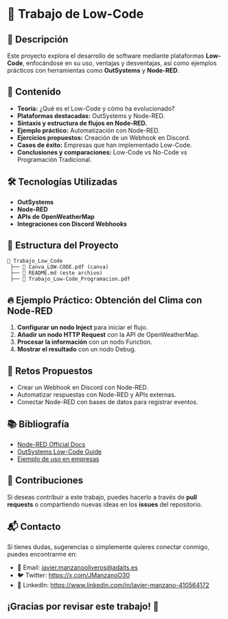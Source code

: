 # 🚀 Trabajo de Low-Code

## 📌 Descripción
Este proyecto explora el desarrollo de software mediante plataformas **Low-Code**, enfocándose en su uso, ventajas y desventajas, así como ejemplos prácticos con herramientas como **OutSystems** y **Node-RED**.

## 📖 Contenido
- **Teoría:** ¿Qué es el Low-Code y cómo ha evolucionado?
- **Plataformas destacadas:** OutSystems y Node-RED.
- **Sintaxis y estructura de flujos en Node-RED.**
- **Ejemplo práctico:** Automatización con Node-RED.
- **Ejercicios propuestos:** Creación de un Webhook en Discord.
- **Casos de éxito:** Empresas que han implementado Low-Code.
- **Conclusiones y comparaciones:** Low-Code vs No-Code vs Programación Tradicional.

## 🛠️ Tecnologías Utilizadas
- **OutSystems**
- **Node-RED**
- **APIs de OpenWeatherMap**
- **Integraciones con Discord Webhooks**

## 📂 Estructura del Proyecto
```
📂 Trabajo_Low_Code
 ├── 📜 Canva_LOW-CODE.pdf (canva)
 ├── 📜 README.md (este archivo)
 ├── 📜 Trabajo_Low-Code_Programacion.pdf
```

## 🔥 Ejemplo Práctico: Obtención del Clima con Node-RED
1. **Configurar un nodo Inject** para iniciar el flujo.
2. **Añadir un nodo HTTP Request** con la API de OpenWeatherMap.
3. **Procesar la información** con un nodo Function.
4. **Mostrar el resultado** con un nodo Debug.

## 📌 Retos Propuestos
- Crear un Webhook en Discord con Node-RED.
- Automatizar respuestas con Node-RED y APIs externas.
- Conectar Node-RED con bases de datos para registrar eventos.

## 📚 Bibliografía
- [Node-RED Official Docs](https://nodered.org/docs/)
- [OutSystems Low-Code Guide](https://www.mendix.com/es/low-code/que-es-low-code/)
- [Ejemplo de uso en empresas](https://www.computing.es/a-fondo/low-code-el-camino-mas-corto-al-exito/)

## 📌 Contribuciones
Si deseas contribuir a este trabajo, puedes hacerlo a través de **pull requests** o compartiendo nuevas ideas en los **issues** del repositorio.

## 📬 Contacto
Si tienes dudas, sugerencias o simplemente quieres conectar conmigo, puedes encontrarme en:
- 📧 Email: javier.manzanooliveros@adaits.es
- 🐦 Twitter: https://x.com/JManzanoO30
- 💼 LinkedIn: https://www.linkedin.com/in/javier-manzano-410564172

¡Gracias por revisar este trabajo! 🚀
---
